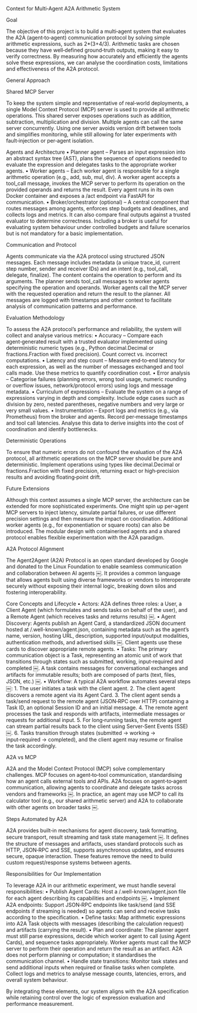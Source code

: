Context for Multi‑Agent A2A Arithmetic System

Goal

The objective of this project is to build a multi‑agent system that evaluates the A2A (agent‑to‑agent) communication protocol by solving simple arithmetic expressions, such as 2*(3+4/3).  Arithmetic tasks are chosen because they have well‑defined ground‑truth outputs, making it easy to verify correctness.  By measuring how accurately and efficiently the agents solve these expressions, we can analyse the coordination costs, limitations and effectiveness of the A2A protocol.

General Approach

Shared MCP Server

To keep the system simple and representative of real‑world deployments, a single Model Context Protocol (MCP) server is used to provide all arithmetic operations.  This shared server exposes operations such as addition, subtraction, multiplication and division.  Multiple agents can call the same server concurrently.  Using one server avoids version drift between tools and simplifies monitoring, while still allowing for later experiments with fault‑injection or per‑agent isolation.

Agents and Architecture
	•	Planner agent – Parses an input expression into an abstract syntax tree (AST), plans the sequence of operations needed to evaluate the expression and delegates tasks to the appropriate worker agents.
	•	Worker agents – Each worker agent is responsible for a single arithmetic operation (e.g., add, sub, mul, div).  A worker agent accepts a tool_call message, invokes the MCP server to perform its operation on the provided operands and returns the result.  Every agent runs in its own Docker container and exposes a /act endpoint via FastAPI for communication.
	•	Broker/orchestrator (optional) – A central component that routes messages among agents, enforces step budgets and deadlines, and collects logs and metrics.  It can also compare final outputs against a trusted evaluator to determine correctness.  Including a broker is useful for evaluating system behaviour under controlled budgets and failure scenarios but is not mandatory for a basic implementation.

Communication and Protocol

Agents communicate via the A2A protocol using structured JSON messages.  Each message includes metadata (a unique trace_id, current step number, sender and receiver IDs) and an intent (e.g., tool_call, delegate, finalize).  The content contains the operation to perform and its arguments.  The planner sends tool_call messages to worker agents specifying the operation and operands.  Worker agents call the MCP server with the requested operation and return the result to the planner.  All messages are logged with timestamps and other context to facilitate analysis of communication patterns and performance.

Evaluation Methodology

To assess the A2A protocol’s performance and reliability, the system will collect and analyse various metrics:
	•	Accuracy – Compare each agent‑generated result with a trusted evaluator implemented using deterministic numeric types (e.g., Python decimal.Decimal or fractions.Fraction with fixed precision).  Count correct vs. incorrect computations.
	•	Latency and step count – Measure end‑to‑end latency for each expression, as well as the number of messages exchanged and tool calls made.  Use these metrics to quantify coordination cost.
	•	Error analysis – Categorise failures (planning errors, wrong tool usage, numeric rounding or overflow issues, network/protocol errors) using logs and message metadata.
	•	Curriculum of expressions – Evaluate the system on a range of expressions varying in depth and complexity.  Include edge cases such as division by zero, nested parentheses, negative numbers and very large or very small values.
	•	Instrumentation – Export logs and metrics (e.g., via Prometheus) from the broker and agents.  Record per‑message timestamps and tool call latencies.  Analyse this data to derive insights into the cost of coordination and identify bottlenecks.

Deterministic Operations

To ensure that numeric errors do not confound the evaluation of the A2A protocol, all arithmetic operations on the MCP server should be pure and deterministic.  Implement operations using types like decimal.Decimal or fractions.Fraction with fixed precision, returning exact or high‑precision results and avoiding floating‑point drift.

Future Extensions

Although this context assumes a single MCP server, the architecture can be extended for more sophisticated experiments.  One might spin up per‑agent MCP servers to inject latency, simulate partial failures, or use different precision settings and then measure the impact on coordination.  Additional worker agents (e.g., for exponentiation or square roots) can also be introduced.  The modular design with containerised agents and a shared protocol enables flexible experimentation with the A2A paradigm.

A2A Protocol Alignment

The Agent2Agent (A2A) Protocol is an open standard developed by Google and donated to the Linux Foundation to enable seamless communication and collaboration between AI agents ￼.  It provides a common language that allows agents built using diverse frameworks or vendors to interoperate securely without exposing their internal logic, breaking down silos and fostering interoperability.

Core Concepts and Lifecycle
	•	Actors: A2A defines three roles: a User, a Client Agent (which formulates and sends tasks on behalf of the user), and a Remote Agent (which receives tasks and returns results) ￼.
	•	Agent Discovery: Agents publish an Agent Card, a standardized JSON document hosted at /.well-known/agent.json, containing metadata such as the agent’s name, version, hosting URL, description, supported input/output modalities, authentication methods, and advertised skills ￼.  Client agents use these cards to discover appropriate remote agents.
	•	Tasks: The primary communication object is a Task, representing an atomic unit of work that transitions through states such as submitted, working, input‑required and completed ￼.  A task contains messages for conversational exchanges and artifacts for immutable results; both are composed of parts (text, files, JSON, etc.) ￼.
	•	Workflow: A typical A2A workflow automates several steps ￼:
	1.	The user initiates a task with the client agent.
	2.	The client agent discovers a remote agent via its Agent Card.
	3.	The client agent sends a task/send request to the remote agent (JSON‑RPC over HTTP) containing a Task ID, an optional Session ID and an initial message.
	4.	The remote agent processes the task and responds with artifacts, intermediate messages or requests for additional input.
	5.	For long‑running tasks, the remote agent can stream partial results back to the client using Server‑Sent Events (SSE) ￼.
	6.	Tasks transition through states (submitted → working → input‑required → completed), and the client agent may resume or finalise the task accordingly.

A2A vs MCP

A2A and the Model Context Protocol (MCP) solve complementary challenges.  MCP focuses on agent‑to‑tool communication, standardising how an agent calls external tools and APIs.  A2A focuses on agent‑to‑agent communication, allowing agents to coordinate and delegate tasks across vendors and frameworks ￼.  In practice, an agent may use MCP to call its calculator tool (e.g., our shared arithmetic server) and A2A to collaborate with other agents on broader tasks ￼.

Steps Automated by A2A

A2A provides built‑in mechanisms for agent discovery, task formatting, secure transport, result streaming and task state management ￼.  It defines the structure of messages and artifacts, uses standard protocols such as HTTP, JSON‑RPC and SSE, supports asynchronous updates, and ensures secure, opaque interaction.  These features remove the need to build custom request/response systems between agents.

Responsibilities for Our Implementation

To leverage A2A in our arithmetic experiment, we must handle several responsibilities:
	•	Publish Agent Cards: Host a /.well-known/agent.json file for each agent describing its capabilities and endpoints ￼.
	•	Implement A2A endpoints: Support JSON‑RPC endpoints like task/send (and SSE endpoints if streaming is needed) so agents can send and receive tasks according to the specification.
	•	Define tasks: Map arithmetic expressions into A2A Task objects with messages (describing the calculation request) and artifacts (carrying the result).
	•	Plan and coordinate: The planner agent must still parse expressions, decide which worker agent to call (using Agent Cards), and sequence tasks appropriately.  Worker agents must call the MCP server to perform their operation and return the result as an artifact.  A2A does not perform planning or computation; it standardises the communication channel.
	•	Handle state transitions: Monitor task states and send additional inputs when required or finalise tasks when complete.  Collect logs and metrics to analyse message counts, latencies, errors, and overall system behaviour.

By integrating these elements, our system aligns with the A2A specification while retaining control over the logic of expression evaluation and performance measurement.